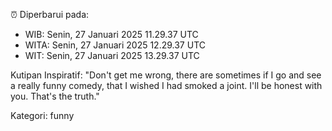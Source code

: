 ⏰ Diperbarui pada:
- WIB: Senin, 27 Januari 2025 11.29.37 UTC
- WITA: Senin, 27 Januari 2025 12.29.37 UTC
- WIT: Senin, 27 Januari 2025 13.29.37 UTC

Kutipan Inspiratif:
"Don't get me wrong, there are sometimes if I go and see a really funny comedy, that I wished I had smoked a joint. I'll be honest with you. That's the truth."


Kategori: funny

